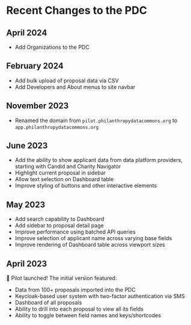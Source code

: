 # Recent Changes to the PDC

## April 2024

- Add Organizations to the PDC

## February 2024

- Add bulk upload of proposal data via CSV
- Add Developers and About menus to site navbar

## November 2023

- Renamed the domain from `pilot.philanthropydatacommons.org`
  to `app.philanthropydatacommons.org`

## June 2023

- Add the ability to show applicant data from data platform providers,
  starting with Candid and Charity Navigator
- Highlight current proposal in sidebar
- Allow text selection on Dashboard table
- Improve styling of buttons and other interactive elements

## May 2023

- Add search capability to Dashboard
- Add sidebar to proposal detail page
- Improve performance using batched API queries
- Improve selection of applicant name across varying base fields
- Improve rendering of Dashboard table across viewport sizes

## April 2023

🚀 Pilot launched! The initial version featured:

- Data from 100+ proposals imported into the PDC
- Keycloak-based user system with two-factor authentication via SMS
- Dashboard of all proposals
- Ability to drill into each proposal to view all its fields
- Ability to toggle between field names and keys/shortcodes
